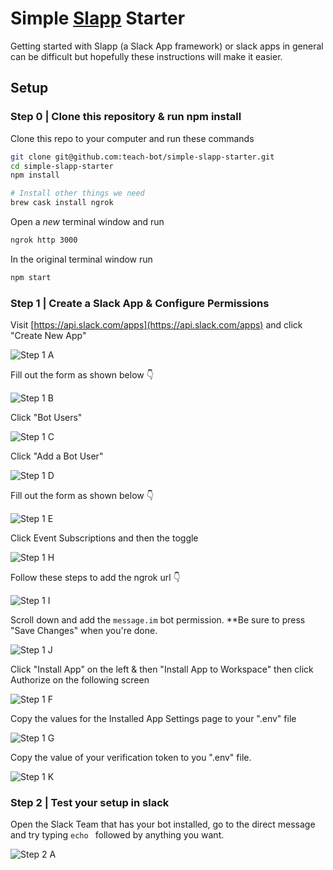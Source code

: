 Simple [Slapp](https://github.com/BeepBoopHQ/slapp) Starter
===

Getting started with Slapp (a Slack App framework) or slack apps in general can be difficult but hopefully these instructions will make it easier. 

## Setup

### Step 0 | Clone this repository & run npm install

Clone this repo to your computer and run these commands

```bash
git clone git@github.com:teach-bot/simple-slapp-starter.git
cd simple-slapp-starter
npm install

# Install other things we need 
brew cask install ngrok
```

Open a _new_ terminal window and run

```bash
ngrok http 3000
```

In the original terminal window run 

```bash
npm start
```

### Step 1 | Create a Slack App & Configure Permissions

Visit [https://api.slack.com/apps](https://api.slack.com/apps) and click "Create New App" 

![Step 1 A](docs/img/step-1-a.png)

Fill out the form as shown below 👇

![Step 1 B](docs/img/step-1-b.png)

Click "Bot Users"

![Step 1 C](docs/img/step-1-c.png)


Click "Add a Bot User"


![Step 1 D](docs/img/step-1-d.png)

Fill out the form as shown below 👇


![Step 1 E](docs/img/step-1-e.png)

Click Event Subscriptions and then the toggle

![Step 1 H](docs/img/step-1-h.png)

Follow these steps to add the ngrok url 👇

![Step 1 I](docs/img/step-1-i.png)

Scroll down and add the `message.im` bot permission. **Be sure to press "Save Changes" when you're done.

![Step 1 J](docs/img/step-1-j.png)

Click "Install App" on the left & then "Install App to Workspace" then click Authorize on the following screen 

![Step 1 F](docs/img/step-1-f.png)

Copy the values for the Installed App Settings page to your ".env" file

![Step 1 G](docs/img/step-1-g.png)

Copy the value of your verification token to you ".env" file.

![Step 1 K](docs/img/step-1-k.png)


### Step 2 | Test your setup in slack

Open the Slack Team that has your bot installed, go to the direct message and try typing `echo ` followed by anything you want. 

![Step 2 A](docs/img/step-2-a.png)

